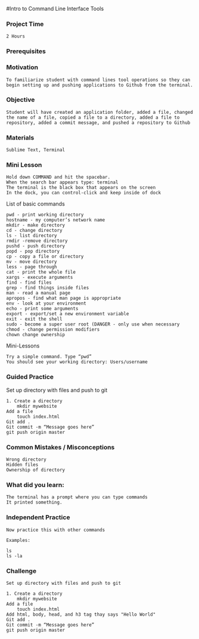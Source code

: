 #Intro to Command Line Interface Tools

### Project Time

	2 Hours

### Prerequisites


### Motivation

	To familiarize student with command lines tool operations so they can begin setting up and pushing applications to Github from the terminal.

### Objective

	Student will have created an application folder, added a file, changed the name of a file, copied a file to a directory, added a file to repository, added a commit message, and pushed a repository to Github

### Materials

	Sublime Text, Terminal

### Mini Lesson

	Hold down COMMAND and hit the spacebar.
	When the search bar appears type: terminal
	The terminal is the black box that appears on the screen
	In the dock, you can control-click and keep inside of dock

List of basic commands

	pwd - print working directory
	hostname - my computer’s network name
	mkdir - make directory
	cd - change directory
	ls - list directory
	rmdir -remove directory
	pushd - push directory
	popd - pop directory
	cp - copy a file or directory
	mv - move directory
	less - page through
	cat - print the whole file
	xargs - execute arguments
	find - find files
	grep - find things inside files
	man - read a manual page
	apropos - find what man page is appropriate
	env - look at your environment
	echo - print some arguments
	export - export/set a new environment variable
	exit - exit the shell
	sudo - become a super user root (DANGER - only use when necessary
	chmod - change permission modifiers
	chown change ownership

Mini-Lessons

	Try a simple command. Type “pwd”
	You should see your working directory: Users/username

### Guided Practice

Set up directory with files and push to git

	1. Create a directory
		mkdir mywebsite
	Add a file
		touch index.html
	Git add .
	Git commit -m “Message goes here”
	git push origin master

### Common Mistakes / Misconceptions

	Wrong directory
	Hidden files
	Ownership of directory

### What did you learn:

	The terminal has a prompt where you can type commands
	It printed something.

### Independent Practice

	Now practice this with other commands

	Examples:

	ls
	ls -la


### Challenge

	Set up directory with files and push to git

	1. Create a directory
		mkdir mywebsite
	Add a file
		touch index.html
	Add html, body, head, and h3 tag thay says "Hello World"
	Git add .
	Git commit -m “Message goes here”
	git push origin master
